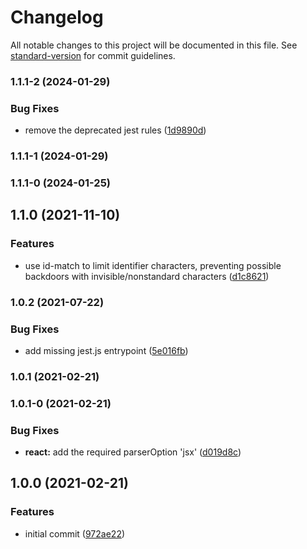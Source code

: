 # Changelog

All notable changes to this project will be documented in this file. See [standard-version](https://github.com/conventional-changelog/standard-version) for commit guidelines.

### 1.1.1-2 (2024-01-29)


### Bug Fixes

* remove the deprecated jest rules ([1d9890d](https://github.com/trevinhofmann/eslint-config-principled/commit/1d9890d707c70dd21f0b7307b0b44854bd628263))

### 1.1.1-1 (2024-01-29)

### 1.1.1-0 (2024-01-25)

## 1.1.0 (2021-11-10)


### Features

* use id-match to limit identifier characters, preventing possible backdoors with invisible/nonstandard characters ([d1c8621](https://github.com/trevinhofmann/eslint-config-principled/commit/d1c8621ec797c2932a21d47e2e21ecf59773ae80))

### 1.0.2 (2021-07-22)


### Bug Fixes

* add missing jest.js entrypoint ([5e016fb](https://github.com/trevinhofmann/eslint-config-principled/commit/5e016fb7f634348e188863120ac39c9dc054edc9))

### 1.0.1 (2021-02-21)

### 1.0.1-0 (2021-02-21)


### Bug Fixes

* **react:** add the required parserOption 'jsx' ([d019d8c](https://github.com/trevinhofmann/eslint-config-principled/commit/d019d8c61b7280dc9ea6c803e9935335281253ef))

## 1.0.0 (2021-02-21)


### Features

* initial commit ([972ae22](https://github.com/trevinhofmann/eslint-config-principled/commit/972ae22558a44e21c11c8b3a4e8c8e6307510fd2))
